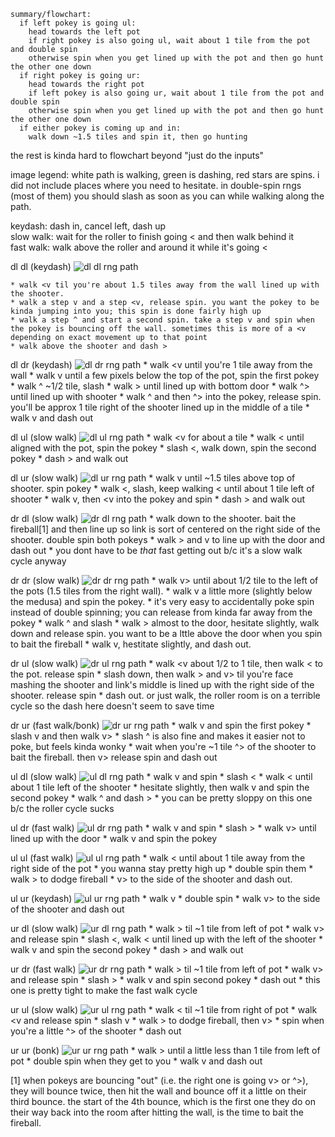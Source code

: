```
summary/flowchart:
  if left pokey is going ul:
    head towards the left pot
    if right pokey is also going ul, wait about 1 tile from the pot and double spin
    otherwise spin when you get lined up with the pot and then go hunt the other one down
  if right pokey is going ur:
    head towards the right pot
    if left pokey is also going ur, wait about 1 tile from the pot and double spin
    otherwise spin when you get lined up with the pot and then go hunt the other one down
  if either pokey is coming up and in:
    walk down ~1.5 tiles and spin it, then go hunting
```

the rest is kinda hard to flowchart beyond "just do the inputs"

image legend: white path is walking, green is dashing, red stars are spins. i did not include places where you need to hesitate. in double-spin rngs (most of them) you should slash as soon as you can while walking along the path.

keydash: dash in, cancel left, dash up  
slow walk: wait for the roller to finish going < and then walk behind it  
fast walk: walk above the roller and around it while it's going <  


dl dl (keydash)
![dl dl rng path](pokey2_dl_dl.png)

    * walk <v til you're about 1.5 tiles away from the wall lined up with the shooter.
    * walk a step v and a step <v, release spin. you want the pokey to be kinda jumping into you; this spin is done fairly high up
    * walk a step ^ and start a second spin. take a step v and spin when the pokey is bouncing off the wall. sometimes this is more of a <v depending on exact movement up to that point
    * walk above the shooter and dash >

dl dr (keydash)
![dl dr rng path](pokey2_dl_dr.png)
    * walk <v until you're 1 tile away from the wall
    * walk v until a few pixels below the top of the pot, spin the first pokey
    * walk ^ ~1/2 tile, slash
    * walk > until lined up with bottom door
    * walk ^> until lined up with shooter
    * walk ^ and then ^> into the pokey, release spin. you'll be approx 1 tile right of the shooter lined up in the middle of a tile
    * walk v and dash out

dl ul (slow walk)
![dl ul rng path](pokey2_dl_ul.png)
    * walk <v for about a tile
    * walk < until aligned with the pot, spin the pokey
    * slash <, walk down, spin the second pokey
    * dash > and walk out

dl ur (slow walk)
![dl ur rng path](pokey2_dl_ur.png)
    * walk v until ~1.5 tiles above top of shooter. spin pokey
    * walk <, slash, keep walking < until about 1 tile left of shooter
    * walk v, then <v into the pokey and spin
    * dash > and walk out

dr dl (slow walk)
![dr dl rng path](pokey2_dr_dl.png)
    * walk down to the shooter. bait the fireball[1] and then line up so link is sort of centered on the right side of the shooter. double spin both pokeys
    * walk > and v to line up with the door and dash out
    * you dont have to be *that* fast getting out b/c it's a slow walk cycle anyway

dr dr (slow walk)
![dr dr rng path](pokey2_dr_dr.png)
    * walk v> until about 1/2 tile to the left of the pots (1.5 tiles from the right wall).
    * walk v a little more (slightly below the medusa) and spin the pokey.
      * it's very easy to accidentally poke spin instead of double spinning; you can release from kinda far away from the pokey
    * walk ^ and slash
    * walk > almost to the door, hesitate slightly, walk down and release spin. you want to be a lttle above the door when you spin to bait the fireball
    * walk v, hestitate slightly, and dash out.

dr ul (slow walk)
![dr ul rng path](pokey2_dr_ul.png)
    * walk <v about 1/2 to 1 tile, then walk < to the pot. release spin
    * slash down, then walk > and v> til you're face mashing the shooter and link's middle is lined up with the right side of the shooter. release spin
    * dash out. or just walk, the roller room is on a terrible cycle so the dash here doesn't seem to save time

dr ur (fast walk/bonk)
![dr ur rng path](pokey2_dr_ur.png)
    * walk v and spin the first pokey
    * slash v and then walk v>
      * slash ^ is also fine and makes it easier not to poke, but feels kinda wonky
    * wait when you're ~1 tile ^> of the shooter to bait the fireball. then v> release spin and dash out

ul dl (slow walk)
![ul dl rng path](pokey2_ul_dl.png)
    * walk v and spin
    * slash <
    * walk < until about 1 tile left of the shooter
    * hesitate slightly, then walk v and spin the second pokey
    * walk ^ and dash >
    * you can be pretty sloppy on this one b/c the roller cycle sucks

ul dr (fast walk)
![ul dr rng path](pokey2_ul_dr.png)
    * walk v and spin
    * slash >
    * walk v> until lined up with the door
    * walk v and spin the pokey

ul ul (fast walk)
![ul ul rng path](pokey2_ul_ul.png)
    * walk < until about 1 tile away from the right side of the pot
      * you wanna stay pretty high up
    * double spin them
    * walk > to dodge fireball
    * v> to the side of the shooter and dash out.

ul ur (keydash)
![ul ur rng path](pokey2_ul_ur.png)
    * walk v
    * double spin
    * walk v> to the side of the shooter and dash out

ur dl (slow walk)
![ur dl rng path](pokey2_ur_dl.png)
    * walk > til ~1 tile from left of pot
    * walk v> and release spin
    * slash <, walk < until lined up with the left of the shooter
    * walk v and spin the second pokey
    * dash > and walk out

ur dr (fast walk)
![ur dr rng path](pokey2_ur_dr.png)
    * walk > til ~1 tile from left of pot
    * walk v> and release spin
    * slash >
    * walk v and spin second pokey
    * dash out
    * this one is pretty tight to make the fast walk cycle

ur ul (slow walk)
![ur ul rng path](pokey2_ur_ul.png)
    * walk < til ~1 tile from right of pot
    * walk <v and release spin
    * slash v
    * walk > to dodge fireball, then v>
    * spin when you're a little ^> of the shooter
    * dash out

ur ur (bonk)
![ur ur rng path](pokey2_ur_ur.png)
    * walk > until a little less than 1 tile from left of pot
    * double spin when they get to you
    * walk v and dash out

[1] when pokeys are bouncing "out" (i.e. the right one is going v> or ^>), they will bounce twice, then hit the wall and bounce off it a little on their third bounce. the start of the 4th bounce, which is the first one they do on their way back into the room after hitting the wall, is the time to bait the fireball.


